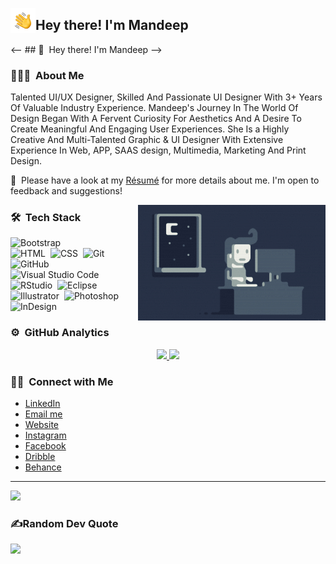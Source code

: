 <!-- ![Mandeep Kaur Banner](https://raw.githubusercontent.com/mandeepgraphics/mandeepgraphics/main/assets/mann-banner.jpg)-->

<img alt="Night Coding" src="./assets/Hand%20Wave.gif" width='40' align="left"/><h2>Hey there! I'm Mandeep</h2>

<-- ## 👋 &nbsp;Hey there! I'm Mandeep -->

### 👨🏻‍💻 &nbsp;About Me

Talented UI/UX Designer, Skilled And Passionate UI Designer With 3+ Years Of Valuable Industry Experience. Mandeep's Journey In The World Of Design Began With A Fervent Curiosity For Aesthetics And A Desire To Create Meaningful And Engaging User Experiences. She Is a Highly Creative And Multi-Talented Graphic & UI Designer With Extensive Experience In Web, APP, SAAS design, Multimedia, Marketing And Print Design.

📄 &nbsp;Please have a look at my [Résumé](https://mandeepgraphics.github.io/mandeep-resume.pdf) for more details about me. I'm open to feedback and suggestions!

<img alt="Night Coding" src="https://raw.githubusercontent.com/mandeepgraphics/mandeepgraphics/main/assets/Night-Coding.gif" align="right"/>

### 🛠 &nbsp;Tech Stack

![Bootstrap](https://img.shields.io/badge/-Bootstrap-05122A?style=flat&logo=bootstrap&logoColor=563D7C)\
![HTML](https://img.shields.io/badge/-HTML-05122A?style=flat&logo=HTML5)&nbsp;
![CSS](https://img.shields.io/badge/-CSS-05122A?style=flat&logo=CSS3&logoColor=1572B6)&nbsp;
![Git](https://img.shields.io/badge/-Git-05122A?style=flat&logo=git)&nbsp;
![GitHub](https://img.shields.io/badge/-GitHub-05122A?style=flat&logo=github)&nbsp; 
![Visual Studio Code](https://img.shields.io/badge/-Visual%20Studio%20Code-05122A?style=flat&logo=visual-studio-code&logoColor=007ACC)&nbsp;
![RStudio](https://img.shields.io/badge/-RStudio-05122A?style=flat&logo=rstudio)&nbsp;
![Eclipse](https://img.shields.io/badge/-Eclipse-05122A?style=flat&logo=eclipse-ide&logoColor=2C2255)\
![Illustrator](https://img.shields.io/badge/-Illustrator-05122A?style=flat&logo=adobe-illustrator)&nbsp;
![Photoshop](https://img.shields.io/badge/-Photoshop-05122A?style=flat&logo=adobe-photoshop)&nbsp;
![InDesign](https://img.shields.io/badge/-InDesign-05122A?style=flat&logo=adobe-indesign)

### ⚙️ &nbsp;GitHub Analytics

<p align="center">
<a href="https://github.com/mandeepgraphics">
  <img height="180em" src="https://github-readme-stats-eight-theta.vercel.app/api?username=mandeepgraphics&show_icons=true&theme=algolia&include_all_commits=true&count_private=true"/>
  <img height="180em" src="https://github-readme-stats-eight-theta.vercel.app/api/top-langs/?username=mandeepgraphics&layout=compact&langs_count=8&theme=algolia"/>
</a>
</p>

### 🤝🏻 &nbsp;Connect with Me
- [LinkedIn](https://www.linkedin.com/in/mandeepkchahal/)
- [Email me](mailto:mannkaurchahal@gmail.com)
- [Website](https://mandeepgraphics.github.io) 
- [Instagram](https://www.instagram.com/mandeepgraphics/)
- [Facebook](https://www.facebook.com/MannKaurChahal/)
- [Dribble](https://dribbble.com/mandeepgraphics/)
- [Behance](https://www.behance.net/mannkaurchahal/)

---
[![](https://visitcount.itsvg.in/api?id=mandeepgraphics&icon=0&color=0)](https://visitcount.itsvg.in)

### ✍️Random Dev Quote
![](https://quotes-github-readme.vercel.app/api?type=horizontal&theme=vue)

<!--
**mandeepgraphics/mandeepgraphics** is a ✨ _special_ ✨ repository because its `README.md` (this file) appears on your GitHub profile.

Here are some ideas to get you started:

- 🔭 I’m currently working on ...
- 🌱 I’m currently learning ...
- 👯 I’m looking to collaborate on ...
- 🤔 I’m looking for help with ...
- 💬 Ask me about ...
- 📫 How to reach me: ...
- 😄 Pronouns: ...
- ⚡ Fun fact: ...
-->
